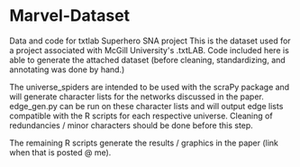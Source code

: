 # Marvel-Dataset
Data and code for txtlab Superhero SNA project
This is the dataset used for a project associated with McGill University's .txtLAB. 
Code included here is able to generate the attached dataset (before cleaning, standardizing, and annotating was done by hand.) 

The universe_spiders are intended to be used with the scraPy package and will generate character lists for the networks discussed in the paper.
edge_gen.py can be run on these character lists and will output edge lists compatible with the R scripts for each respective universe. Cleaning of redundancies / minor characters should be done before this step. 

The remaining R scripts generate the results / graphics in the paper (link when that is posted @ me). 
